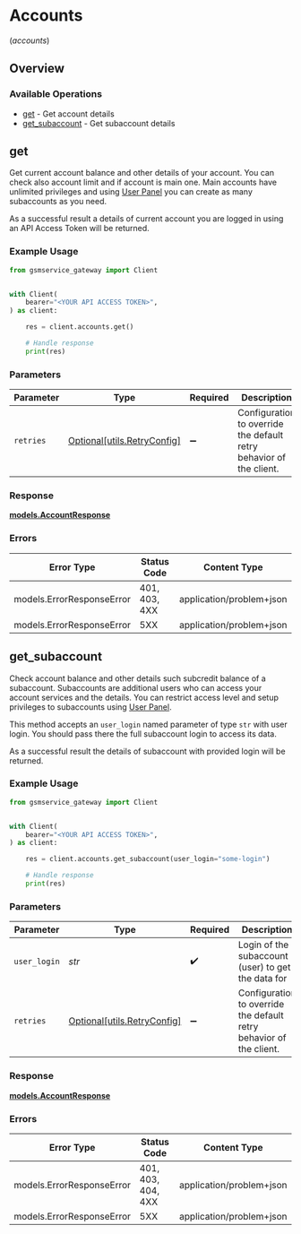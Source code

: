 # Accounts
(*accounts*)

## Overview

### Available Operations

* [get](#get) - Get account details
* [get_subaccount](#get_subaccount) - Get subaccount details

## get

Get current account balance and other details of your account. You can check also account limit and if account is main one. Main accounts have unlimited privileges and using [User Panel](https://panel.szybkisms.pl) you can create as many subaccounts as you need.

As a successful result a details of current account you are logged in using an API Access Token will be returned.

### Example Usage

```python
from gsmservice_gateway import Client


with Client(
    bearer="<YOUR API ACCESS TOKEN>",
) as client:

    res = client.accounts.get()

    # Handle response
    print(res)

```

### Parameters

| Parameter                                                           | Type                                                                | Required                                                            | Description                                                         |
| ------------------------------------------------------------------- | ------------------------------------------------------------------- | ------------------------------------------------------------------- | ------------------------------------------------------------------- |
| `retries`                                                           | [Optional[utils.RetryConfig]](../../models/utils/retryconfig.md)    | :heavy_minus_sign:                                                  | Configuration to override the default retry behavior of the client. |

### Response

**[models.AccountResponse](../../models/accountresponse.md)**

### Errors

| Error Type                | Status Code               | Content Type              |
| ------------------------- | ------------------------- | ------------------------- |
| models.ErrorResponseError | 401, 403, 4XX             | application/problem+json  |
| models.ErrorResponseError | 5XX                       | application/problem+json  |

## get_subaccount

Check account balance and other details such subcredit balance of a subaccount. Subaccounts are additional users who can access your account services and the details. You can restrict access level and setup privileges to subaccounts using [User Panel](https://panel.szybkisms.pl).

This method accepts an `user_login` named parameter of type `str` with user login. You should pass there the full subaccount login to access its data. 

As a successful result the details of subaccount with provided login will be returned.

### Example Usage

```python
from gsmservice_gateway import Client


with Client(
    bearer="<YOUR API ACCESS TOKEN>",
) as client:

    res = client.accounts.get_subaccount(user_login="some-login")

    # Handle response
    print(res)

```

### Parameters

| Parameter                                                           | Type                                                                | Required                                                            | Description                                                         | Example                                                             |
| ------------------------------------------------------------------- | ------------------------------------------------------------------- | ------------------------------------------------------------------- | ------------------------------------------------------------------- | ------------------------------------------------------------------- |
| `user_login`                                                        | *str*                                                               | :heavy_check_mark:                                                  | Login of the subaccount (user) to get the data for                  | some-login                                                          |
| `retries`                                                           | [Optional[utils.RetryConfig]](../../models/utils/retryconfig.md)    | :heavy_minus_sign:                                                  | Configuration to override the default retry behavior of the client. |                                                                     |

### Response

**[models.AccountResponse](../../models/accountresponse.md)**

### Errors

| Error Type                | Status Code               | Content Type              |
| ------------------------- | ------------------------- | ------------------------- |
| models.ErrorResponseError | 401, 403, 404, 4XX        | application/problem+json  |
| models.ErrorResponseError | 5XX                       | application/problem+json  |